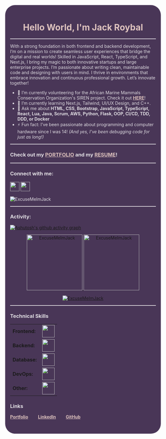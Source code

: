 <link rel="stylesheet" type='text/css' href="https://cdn.jsdelivr.net/gh/devicons/devicon@latest/devicon.min.css" />

<main style="background-color:#493657; color:#E1DEE3; padding:1rem; border-radius:2rem">

  <h1 align="center" style="color:#DEC3BE; font-weight:bold;">Hello World, I'm Jack Roybal</h1>

  <div style="border-top:2px solid #E1DEE3;"></div>

  <p>With a strong foundation in both frontend and backend development, I’m on a mission to create seamless user experiences that bridge the digital and real worlds! Skilled in JavaScript, React, TypeScript, and Next.js, I bring my magic to both innovative startups and large enterprise projects. I’m passionate about writing clean, maintainable code and designing with users in mind. I thrive in environments that embrace innovation and continuous professional growth. Let’s innovate together!</p>

  <ul>
    <li>🔭 I’m currently volunteering for the African Marine Mammals Conservation Organization's SIREN project. Check it out <a style="color:#DEC3BE; font-weight:bold;" href="https://www.sirenammco.org/" target="_blank">HERE</a>!</li>
    <li>🌱 I’m currently learning Next.js, Tailwind, UI/UX Design, and C++.</li>
    <li>💬 Ask me about <strong>HTML, CSS, Bootstrap, JavaScript, TypeScript, React, Lua, Java, Scrum, AWS, Python, Flask, OOP, CI/CD, TDD, DDD, or Docker</strong></li>
    <li>⚡ Fun fact: I’ve been passionate about programming and computer hardware since I was 14! <em>(And yes, I’ve been debugging code for just as long!)</em></li>
  </ul>

  <div style="border-top:2px solid #E1DEE3;"></div>

  <h3 align="left">Check out my <a style="color:#DEC3BE; font-weight:bold;" href="https://jroybaldev.vercel.app/" target="_blank">PORTFOLIO</a> and my <a style="color:#DEC3BE; font-weight:bold;" href="https://resume.co/@dLMVftoEKpbZi0LtL0CA?password=DekHyBukLiPu" target="_blank">RESUME</a>!</h3>

  <div style="border-top:2px solid #E1DEE3;"></div>

  <h3 align="left">Connect with me:</h3>
  <p align="left">
    <a href="mailto:jroybal.dev@gmail.com?subject=GitHub%20Message" target="_blank"><img height="30" src="https://skillicons.dev/icons?i=gmail"/></a>
    <a href="https://www.linkedin.com/in/jroybaldev/" target="_blank"><img height="30" src="https://skillicons.dev/icons?i=linkedin"/></a>
  </p>

  <p align="left"><img src="https://komarev.com/ghpvc/?username=ExcuseMeImJack&label=Profile%20views&color=0e75b6&style=flat" alt="ExcuseMeImJack" /></p>

  <div style="border-top:2px solid #E1DEE3;"></div>

  <h3 align="left">Activity:</h3>

  [![Ashutosh's github activity graph](https://github-readme-activity-graph.vercel.app/graph?username=ExcuseMeImJack&bg_color=493657&color=E1DEE3&line=E1DEE3&point=DEC3BE&area=true&hide_border=true)](https://github.com/ashutosh00710/github-readme-activity-graph)

  <div align="center">
    <a href="https://github.com/ExcuseMeImJack">
      <img height="180em" src="https://github-readme-stats.vercel.app/api/top-langs?username=ExcuseMeImJack&show_icons=true&locale=en&layout=compact&theme=material-palenight" alt="ExcuseMeImJack"/>
      <img height="180em" src="https://github-readme-stats.vercel.app/api?username=ExcuseMeImJack&show_icons=true&locale=en&layout=compact&theme=material-palenight" alt="ExcuseMeImJack"/>
    </a>
  </div>

  <p align="center">
    <a href="https://github.com/ExcuseMeImJack">
      <img src="https://github-readme-streak-stats.herokuapp.com/?user=ExcuseMeImJack&&theme=material-palenight" alt="ExcuseMeImJack" />
    </a>
  </p>

  <div style="border-top:2px solid #E1DEE3;"></div>

  <h3 align="left">Technical Skills</h3>
  <table>
    <tr>
      <td style="font-weight: bold; padding-right: 10px; vertical-align: center; border: none;">Frontend:</td>
      <td><img height="40" src="https://skillicons.dev/icons?i=js,ts,react,nextjs,redux,html,css,figma,bootstrap,tailwind"/></td>
    </tr>
    <tr>
      <td style="font-weight: bold; padding-right: 10px; vertical-align: center; border: none;">Backend:</td>
      <td><img height="40" src="https://skillicons.dev/icons?i=python,flask,nodejs,express,flask,sequelize,postman"/></td>
    </tr>
    <tr>
      <td style="font-weight: bold; padding-right: 10px; vertical-align: center; border: none;">Database:</td>
      <td><img height="40" src="https://skillicons.dev/icons?i=postgresql,mongodb,firebase,mysql,prisma,sqlite"/></td>
    </tr>
    <tr>
      <td style="font-weight: bold; padding-right: 10px; vertical-align: center; border: none;">DevOps:</td>
      <td><img height="40" src="https://skillicons.dev/icons?i=docker,aws"/></td>
    </tr>
    <tr>
      <td style="font-weight: bold; padding-right: 10px; vertical-align: center; border: none;">Other:</td>
      <td><img height="40" src="https://skillicons.dev/icons?i=lua,ps,pr,unity,unreal,vercel"/></td>
    </tr>
  </table>

  <h3 align="left">Links</h3>
  <p align="left" style="display:flex; gap:1rem; padding-bottom:1rem;">
    <a style="color:#DEC3BE; font-weight:bold;" href="https://jroybaldev.vercel.app/" target="_blank">Portfolio</a><br>
    <a style="color:#DEC3BE; font-weight:bold;" href="https://www.linkedin.com/in/jroybaldev/" target="_blank">LinkedIn</a><br>
    <a style="color:#DEC3BE; font-weight:bold;" href="https://github.com/ExcuseMeImJack" target="_blank">GitHub</a>
  </p>

</main>
